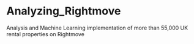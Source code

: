 # Analyzing_Rightmove
Analysis and Machine Learning implementation of more than 55,000 UK rental properties on Rightmove
